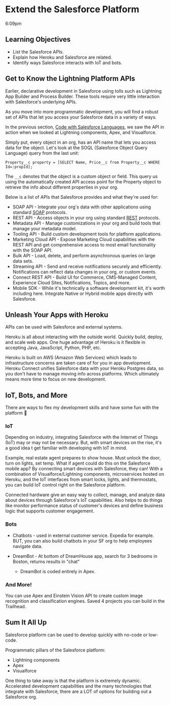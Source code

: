 # Extend the Salesforce Platform

6:09pm

## Learning Objectives

- List the Salesforce APIs.
- Explain how Heroku and Salesforce are related.
- Identify ways Salesforce interacts with IoT and bots.

## Get to Know the Lightning Platform APIs

Earlier, declarative development in Salesforce using tolls such as Lightning App Builder and Process Builder. These tools require very little interaction with Salesforce's underlying APIs.

As you move into more programmatic development, you will find a robust set of APIs that let you access your Salesforce data in a variety of ways.

In the previous section, [Code with Salesforce Languages](/Developer-Beginner/Platform-Development-Basics/Code-with-Salesforce-Languages/work.md), we saw the API in action when we looked at Lightning components, Apex, and Visualforce.

Simply put, every object in an org, has an API name that lets you access data for the object. Let's look at the SOQL (Salesforce Object Query Language) query from the last unit:

`Property__c property = [SELECT Name, Price__c from Property__c WHERE Id=:propId];`

The `__c` denotes that the object is a custom object or field. This query us using the automatically created API access point for the Property object to retrieve the info about different properties in your org.

Below is a list of APIs that Salesforce provides and what they're used for:

- SOAP API - Integrate your org's data with other applications using standard [SOAP](https://www.tutorialspoint.com/soap/soap_quick_guide.htm) protocols.
- REST API - Access objects in your org using standard [REST](https://www.codecademy.com/article/what-is-rest) protocols.
- Metadata API - Manage customizations in your org and build tools that manage your metadata model.
- Tooling API - Build custom development tools for platform applications.
- Marketing Cloud API - Expose Marketing Cloud capabilities with the REST API and get comprehensive access to most email functionality with the SOAP API.
- Bulk API - Load, delete, and perform asynchronous queries on large data sets.
- Streaming API - Send and receive notifications securely and efficiently. Notifications can reflect data changes in your org, or custom events.
- Connect REST API - Build UI for Commerce, CMS-Managed Content, Experience Cloud Sites, Notifications, Topics, and more.
- Mobile SDK - While it's technically a software development kit, it's worth including here. Integrate Native or Hybrid mobile apps directly with Salesforce.

## Unleash Your Apps with Heroku

APIs can be used with Salesforce and external systems.

Heroku is all about interacting with the outside world. Quickly build, deploy, and scale web apps. One huge advantage of Heroku is it flexible in accepting Java, JavaScript, Python, PHP, etc.

Heroku is built on AWS (Amazon Web Services) which leads to infrastructure concerns are taken care of for you in app development. Heroku Connect unifies Salesforce data with your Heroku Postgres data, so you don't have to manage moving info across platforms. Which ultimately means more time to focus on new development.

## IoT, Bots, and More

There are ways to flex my development skills and have some fun with the platform 🕺

### IoT

Depending on industry, integrating Salesforce with the Internet of Things (IoT) may or may not be necessary. But, with smart devices on the rise, it's a good idea t get familiar with developing with IoT in mind.

Example, real estate agent prepares to show house. Must unlock the door, turn on lights, set temp. What if agent could do this on the Salesforce mobile app? By connecting smart devices with Salesforce, they can! With a combination of Visualforce/Lightning components, microservices hosted on Heroku, and the IoT interfaces from smart locks, lights, and thermostats, you can build IoT control right on the Salesforce platform.

Connected hardware give an easy way to collect, manage, and analyze data about devices through Salesforce's IoT capabilities. Also helps to do things like monitor performance status of customer's devices and define business logic that supports customer engagement.

### Bots

- Chatbots - used in external customer service. Expedia for example. BUT, you can also build chatbots in your SF org to help employees navigate data.

- DreamBot - At bottom of DreamHouse app, search for 3 bedrooms in Boston, returns results in "chat"
  - DreamBot is coded entirely in Apex.

### And More!

You can use Apex and Einstein Vision API to create custom image recognition and classification engines. Saved 4 projects you can build in the Trailhead.

## Sum It All Up

Salesforce platform can be used to develop quickly with no-code or low-code.

Programmatic pillars of the Salesforce platform:

- Lightning components
- Apex
- Visualforce

One thing to take away is that the platform is extremely dynamic. Accelerated development capabilities and the many technologies that integrate with Salesforce, there are a LOT of options for building out a Salesforce org.